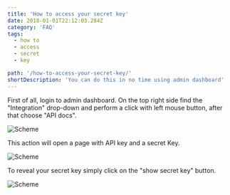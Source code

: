 ```yaml
---
title: 'How to access your secret key'
date: 2018-01-01T22:12:03.284Z
category: 'FAQ'
tags:
  - how to
  - access
  - secret
  - key

path: '/how-to-access-your-secret-key/'
shortDescription: 'You can do this in no time using admin dashboard'
---
```


First of all, login to admin dashboard. On the top right side find the "Integration" drop-down and perform a click with left mouse button, after that choose "API docs".

![Scheme](https://i.imgur.com/Yt65doo.png)

This action will open a page with API key and a secret Key.

![Scheme](https://i.imgur.com/D9NSrp1.png)

To reveal your secret key simply click on the "show secret key" button.

![Scheme](https://i.imgur.com/Gco9qDO.png)
